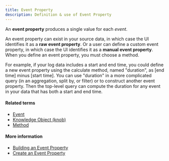 ```yaml
---
title: Event Property 
description: Definition & use of Event Property 
---
```

An **event property** produces a single value for each *event*.

An event property can exist in your source data, in which case the UI identifies it as a **raw event property**. Or a user can define a custom event property, in which case the UI identifies it as a **manual event property**. When you define an event property, you must choose a method.

For example, if your log data includes a start and end time, you could define a new event property using the calculate method, named "duration", as \[end time\] minus \[start time\]. You can use "duration" in a more complicated query (in an aggregation, split by, or filter) or to construct another event property. Then the top-level query can compute the duration for any event in your data that has both a start and end time.

#### Related terms

- [Event](../event)
- [Knowledge Object (knob)](../knowledge-object-knob)
- [Method](../method)

#### More information

- [Building an Event Property](https://behavure.ai/docs/wiki/spaces/SGV/pages/2139260404/Build+an+Event+Property+v5)
- [Create an Event Property](https://behavure.ai/docs/wiki/spaces/SGV/pages/2139259425/Create+an+Event+Property+v5)